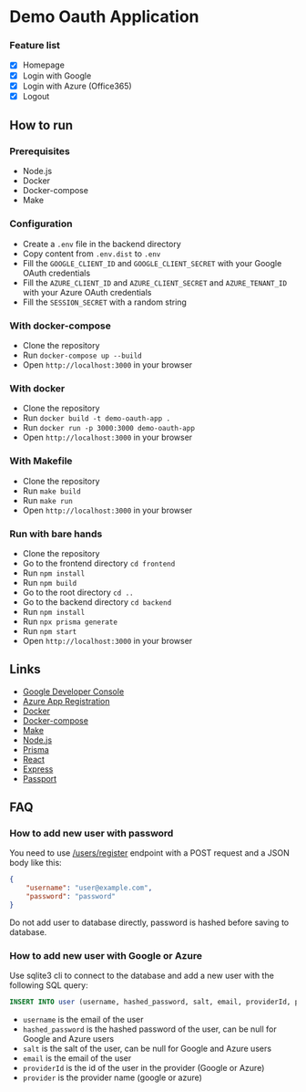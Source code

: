 # Demo Oauth Application

### Feature list

- [x] Homepage
- [x] Login with Google
- [x] Login with Azure (Office365)
- [x] Logout 

## How to run 

### Prerequisites

- Node.js
- Docker
- Docker-compose
- Make

### Configuration

- Create a `.env` file in the backend directory
- Copy content from `.env.dist` to `.env`
- Fill the `GOOGLE_CLIENT_ID` and `GOOGLE_CLIENT_SECRET` with your Google OAuth credentials
- Fill the `AZURE_CLIENT_ID` and `AZURE_CLIENT_SECRET` and `AZURE_TENANT_ID` with your Azure OAuth credentials
- Fill the `SESSION_SECRET` with a random string


### With docker-compose

- Clone the repository
- Run `docker-compose up --build`
- Open `http://localhost:3000` in your browser

### With docker 

- Clone the repository
- Run `docker build -t demo-oauth-app .`
- Run `docker run -p 3000:3000 demo-oauth-app`
- Open `http://localhost:3000` in your browser

### With Makefile

- Clone the repository
- Run `make build`
- Run `make run`
- Open `http://localhost:3000` in your browser

### Run with bare hands 

- Clone the repository
- Go to the frontend directory `cd frontend`
- Run `npm install`
- Run `npm build`
- Go to the root directory `cd ..`
- Go to the backend directory `cd backend`
- Run `npm install`
- Run `npx prisma generate`  
- Run `npm start`
- Open `http://localhost:3000` in your browser



## Links 

- [Google Developer Console](https://console.developers.google.com/)
- [Azure App Registration](https://portal.azure.com/#blade/Microsoft_AAD_RegisteredApps/ApplicationsListBlade)
- [Docker](https://www.docker.com/)
- [Docker-compose](https://docs.docker.com/compose/)
- [Make](https://www.gnu.org/software/make/)
- [Node.js](https://nodejs.org/en/)
- [Prisma](https://www.prisma.io/)
- [React](https://reactjs.org/)
- [Express](https://expressjs.com/)
- [Passport](http://www.passportjs.org/)


## FAQ

### How to add new user with password 
You need to use [/users/register](https://sf111.lab.sgigs.com/users/register) endpoint with a POST request and a JSON body like this:

```json
{
    "username": "user@example.com",
    "password": "password"
}
```
Do not add user to database directly, password is hashed before saving to database.

### How to add new user with Google or Azure
Use sqlite3 cli to connect to the database and add a new user with the following SQL query:
```sql
INSERT INTO user (username, hashed_password, salt, email, providerId, provider) VALUES (?, ?, ?, ?,?,?)'
```
- `username` is the email of the user 
- `hashed_password` is the hashed password of the user, can be null for Google and Azure users
- `salt` is the salt of the user, can be null for Google and Azure users
- `email` is the email of the user
- `providerId` is the id of the user in the provider (Google or Azure)
- `provider` is the provider name (google or azure)



